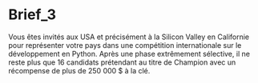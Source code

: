 # Brief_3
Vous êtes invités aux USA et précisément à la Silicon Valley en Californie pour représenter votre pays dans une compétition internationale sur le développement en Python. Après une phase extrêmement sélective, il ne reste plus que 16 candidats prétendant au titre de Champion avec un récompense de plus de 250 000 $ à la clé.

